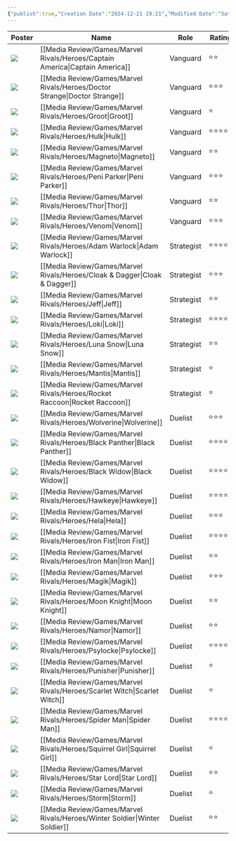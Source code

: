 ```yaml
---
{"publish":true,"Creation Date":"2024-12-21 19:21","Modified Date":"Saturday 21st December 2024 19:21:26","cssclasses":["cards","cards-2-3","table-max","cards-cover","table-wide"],"PassFrontmatter":true}
---
```


| Poster                                                                   | Name                                                                            | Role       | Rating |
| ------------------------------------------------------------------------ | ------------------------------------------------------------------------------- | ---------- | ------ |
| ![](https://marvelrivalscharacters.com/characters/captain-america.webp)  | [[Media Review/Games/Marvel Rivals/Heroes/Captain America\|Captain America]] | Vanguard   | ⭐⭐     |
| ![](https://marvelrivalscharacters.com/characters/doctor-strange.webp)   | [[Media Review/Games/Marvel Rivals/Heroes/Doctor Strange\|Doctor Strange]]   | Vanguard   | ⭐⭐⭐    |
| ![](https://marvelrivalscharacters.com/characters/groot.webp)            | [[Media Review/Games/Marvel Rivals/Heroes/Groot\|Groot]]                     | Vanguard   | ⭐      |
| ![](https://marvelrivalscharacters.com/characters/hulk.webp)             | [[Media Review/Games/Marvel Rivals/Heroes/Hulk\|Hulk]]                       | Vanguard   | ⭐⭐⭐⭐   |
| ![](https://marvelrivalscharacters.com/characters/magneto.webp)          | [[Media Review/Games/Marvel Rivals/Heroes/Magneto\|Magneto]]                 | Vanguard   | ⭐⭐     |
| ![](https://marvelrivalscharacters.com/characters/peni-parker.webp)      | [[Media Review/Games/Marvel Rivals/Heroes/Peni Parker\|Peni Parker]]         | Vanguard   | ⭐⭐⭐    |
| ![](https://marvelrivalscharacters.com/characters/thor.webp)             | [[Media Review/Games/Marvel Rivals/Heroes/Thor\|Thor]]                       | Vanguard   | ⭐⭐     |
| ![](https://marvelrivalscharacters.com/characters/venom.webp)            | [[Media Review/Games/Marvel Rivals/Heroes/Venom\|Venom]]                     | Vanguard   | ⭐⭐⭐    |
| ![](https://marvelrivalscharacters.com/characters/adam-warlock.webp)     | [[Media Review/Games/Marvel Rivals/Heroes/Adam Warlock\|Adam Warlock]]       | Strategist | ⭐⭐⭐⭐   |
| ![](https://marvelrivalscharacters.com/characters/cloak-and-dagger.webp) | [[Media Review/Games/Marvel Rivals/Heroes/Cloak & Dagger\|Cloak & Dagger]]   | Strategist | ⭐⭐⭐    |
| ![](https://marvelrivalscharacters.com/characters/jeff.webp)             | [[Media Review/Games/Marvel Rivals/Heroes/Jeff\|Jeff]]                       | Strategist | ⭐⭐     |
| ![](https://marvelrivalscharacters.com/characters/loki.webp)             | [[Media Review/Games/Marvel Rivals/Heroes/Loki\|Loki]]                       | Strategist | ⭐⭐⭐⭐   |
| ![](https://marvelrivalscharacters.com/characters/luna-snow.webp)        | [[Media Review/Games/Marvel Rivals/Heroes/Luna Snow\|Luna Snow]]             | Strategist | ⭐⭐     |
| ![](https://marvelrivalscharacters.com/characters/mantis.webp)           | [[Media Review/Games/Marvel Rivals/Heroes/Mantis\|Mantis]]                   | Strategist | ⭐      |
| ![](https://marvelrivalscharacters.com/characters/rocket-raccoon.webp)   | [[Media Review/Games/Marvel Rivals/Heroes/Rocket Raccoon\|Rocket Raccoon]]   | Strategist | ⭐      |
| ![](https://marvelrivalscharacters.com/characters/wolverine.webp)        | [[Media Review/Games/Marvel Rivals/Heroes/Wolverine\|Wolverine]]             | Duelist    | ⭐⭐⭐    |
| ![](https://marvelrivalscharacters.com/characters/black-panther.webp)    | [[Media Review/Games/Marvel Rivals/Heroes/Black Panther\|Black Panther]]     | Duelist    | ⭐⭐⭐⭐   |
| ![](https://marvelrivalscharacters.com/characters/black-widow.webp)      | [[Media Review/Games/Marvel Rivals/Heroes/Black Widow\|Black Widow]]         | Duelist    | ⭐⭐⭐⭐   |
| ![](https://marvelrivalscharacters.com/characters/hawkeye.webp)          | [[Media Review/Games/Marvel Rivals/Heroes/Hawkeye\|Hawkeye]]                 | Duelist    | ⭐⭐⭐⭐   |
| ![](https://marvelrivalscharacters.com/characters/hela.webp)             | [[Media Review/Games/Marvel Rivals/Heroes/Hela\|Hela]]                       | Duelist    | ⭐⭐⭐    |
| ![](https://marvelrivalscharacters.com/characters/iron-fist.webp)        | [[Media Review/Games/Marvel Rivals/Heroes/Iron Fist\|Iron Fist]]             | Duelist    | ⭐⭐⭐⭐   |
| ![](https://marvelrivalscharacters.com/characters/iron-man.webp)         | [[Media Review/Games/Marvel Rivals/Heroes/Iron Man\|Iron Man]]               | Duelist    | ⭐⭐     |
| ![](https://marvelrivalscharacters.com/characters/magik.webp)            | [[Media Review/Games/Marvel Rivals/Heroes/Magik\|Magik]]                     | Duelist    | ⭐⭐⭐    |
| ![](https://marvelrivalscharacters.com/characters/moon-knight.webp)      | [[Media Review/Games/Marvel Rivals/Heroes/Moon Knight\|Moon Knight]]         | Duelist    | ⭐⭐     |
| ![](https://marvelrivalscharacters.com/characters/namor.webp)            | [[Media Review/Games/Marvel Rivals/Heroes/Namor\|Namor]]                     | Duelist    | ⭐⭐     |
| ![](https://marvelrivalscharacters.com/characters/psylocke.webp)         | [[Media Review/Games/Marvel Rivals/Heroes/Psylocke\|Psylocke]]               | Duelist    | ⭐⭐⭐⭐   |
| ![](https://marvelrivalscharacters.com/characters/the-punisher.webp)     | [[Media Review/Games/Marvel Rivals/Heroes/Punisher\|Punisher]]               | Duelist    | ⭐      |
| ![](https://marvelrivalscharacters.com/characters/scarlet-witch.webp)    | [[Media Review/Games/Marvel Rivals/Heroes/Scarlet Witch\|Scarlet Witch]]     | Duelist    | ⭐      |
| ![](https://marvelrivalscharacters.com/characters/spider-man.webp)       | [[Media Review/Games/Marvel Rivals/Heroes/Spider Man\|Spider Man]]           | Duelist    | ⭐⭐⭐⭐⭐  |
| ![](https://marvelrivalscharacters.com/characters/squirrel-girl.webp)    | [[Media Review/Games/Marvel Rivals/Heroes/Squirrel Girl\|Squirrel Girl]]     | Duelist    | ⭐      |
| ![](https://marvelrivalscharacters.com/characters/star-lord.webp)        | [[Media Review/Games/Marvel Rivals/Heroes/Star Lord\|Star Lord]]             | Duelist    | ⭐⭐     |
| ![](https://marvelrivalscharacters.com/characters/storm.webp)            | [[Media Review/Games/Marvel Rivals/Heroes/Storm\|Storm]]                     | Duelist    | ⭐      |
| ![](https://marvelrivalscharacters.com/characters/winter-soldier.webp)   | [[Media Review/Games/Marvel Rivals/Heroes/Winter Soldier\|Winter Soldier]]   | Duelist    | ⭐⭐     |

